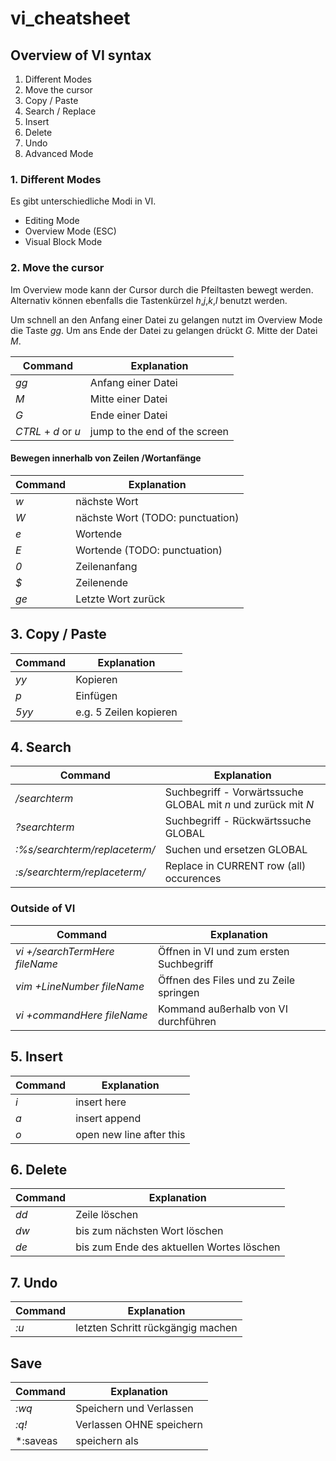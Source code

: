 # vi_cheatsheet

## Overview of VI syntax
1. Different Modes
2. Move the cursor
3. Copy / Paste
4. Search / Replace
5. Insert
6. Delete
7. Undo
8. Advanced Mode

### 1. Different Modes

Es gibt unterschiedliche Modi in VI.
* Editing Mode 
* Overview Mode (ESC)
* Visual Block Mode

### 2. Move the cursor

Im Overview mode kann der Cursor durch die Pfeiltasten bewegt werden. Alternativ können ebenfalls die Tastenkürzel 
*h*,*j*,*k*,*l* benutzt werden.

Um schnell an den Anfang einer Datei zu gelangen nutzt im Overview Mode die Taste *gg*.
Um ans Ende der Datei zu gelangen drückt *G*.
Mitte der Datei *M*.

Command | Explanation
------------ | -------------
*gg* | Anfang einer Datei
*M* | Mitte einer Datei
*G* | Ende einer Datei
*CTRL* + *d* or *u* | jump to the end of the screen

#### Bewegen innerhalb von Zeilen /Wortanfänge

Command | Explanation
------------ | -------------
*w* | nächste Wort
*W* | nächste Wort (TODO: punctuation)
*e* | Wortende
*E* | Wortende (TODO: punctuation)
*0* | Zeilenanfang
*$* | Zeilenende
*ge* | Letzte Wort zurück


## 3. Copy / Paste

Command | Explanation
------------ | -------------
*yy* | Kopieren
*p* | Einfügen
*5yy* | e.g. 5 Zeilen kopieren

## 4. Search

Command | Explanation
------------ | -------------
*/searchterm* | Suchbegriff  - Vorwärtssuche GLOBAL mit *n* und  zurück mit *N* 
*?searchterm* | Suchbegriff - Rückwärtssuche GLOBAL
*:%s/searchterm/replaceterm/* | Suchen und ersetzen GLOBAL
*:s/searchterm/replaceterm/* | Replace in CURRENT row (all) occurences

### Outside of VI

Command | Explanation
------------ | -------------
*vi +/searchTermHere fileName* | Öffnen in VI und zum ersten Suchbegriff
*vim +LineNumber fileName* | Öffnen des Files und zu Zeile springen
*vi +commandHere fileName* | Kommand außerhalb von VI durchführen

## 5. Insert

Command | Explanation
------------ | -------------
*i* | insert here
*a* | insert append
*o* | open new line after this

## 6. Delete

Command | Explanation
------------ | -------------
*dd* | Zeile löschen
*dw* | bis zum nächsten Wort löschen
*de* | bis zum Ende des aktuellen Wortes löschen

## 7. Undo

Command | Explanation
------------ | -------------
*:u* | letzten Schritt rückgängig machen

## Save

Command | Explanation
------------ | -------------
*:wq* | Speichern und Verlassen
*:q!* | Verlassen OHNE speichern
*:saveas | speichern als

